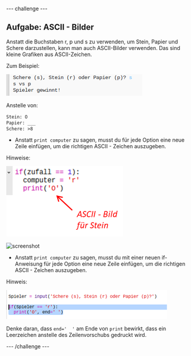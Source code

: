 --- challenge ---

## Aufgabe: ASCII - Bilder

Anstatt die Buchstaben r, p und s zu verwenden, um Stein, Papier und Schere darzustellen, kann man auch ASCII-Bilder verwenden. Das sind kleine Grafiken aus ASCII-Zeichen.

Zum Beispiel:

![screenshot](images/rps-ascii-challenge.png)

Anstelle von:

    Stein: O
    Papier: ___
    Schere: >8
    

+ Anstatt `print computer` zu sagen, musst du für jede Option eine neue Zeile einfügen, um die richtigen ASCII - Zeichen auszugeben. 

Hinweise:

![screenshot](images/rps-ascii-rock.png)

![screenshot](images/rps-comment-computer.png)

+ Anstatt `print computer` zu sagen, musst du mit einer neuen if-Anweisung für jede Option eine neue Zeile einfügen, um die richtigen ASCII - Zeichen auszugeben. 

Hinweis:

![screenshot](images/rps-player-ascii.png)

Denke daran, dass `end='  '` am Ende von `print` bewirkt, dass ein Leerzeichen anstelle des Zeilenvorschubs gedruckt wird.

--- /challenge ---